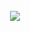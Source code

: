 <link rel="stylesheet" href="https://fonts.googleapis.com/css?family=PT+Sans">

<div align="center">
  <br>
  <a href="https://godmode.social"><img align="center" src="https://readme.godmode.social/??"/></a> <br>
</div>
